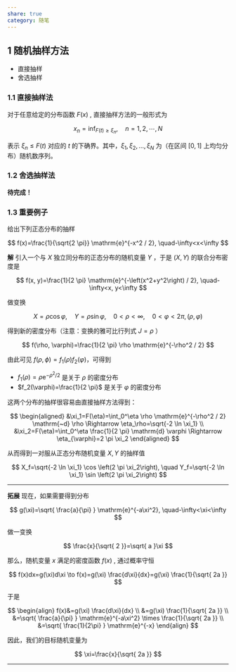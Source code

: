 ```yaml
---
share: true
category: 随笔
---
```


## 1 随机抽样方法

- 直接抽样
- 舍选抽样

### 1.1 直接抽样法

对于任意给定的分布函数 $F(x)$ , 直接抽样方法的一般形式为

$$
x_n=\inf _{F(t) \geqslant \xi_n}, \quad n=1,2, \cdots, N
$$

表示 $\xi_{n}\leq F(t)$ 对应的 $t$ 的下确界。其中，$\xi_{1},\xi_{2},\dots,\xi_{N}$ 为（在区间 $[0,1]$ 上均匀分布）随机数序列。

### 1.2 舍选抽样法

**待完成！**

### 1.3 重要例子

给出下列正态分布的抽样

$$
f(x)=\frac{1}{\sqrt{2 \pi}} \mathrm{e}^{-x^2 / 2}, \quad-\infty<x<\infty
$$

**解** 引入一个与 $X$ 独立同分布的正态分布的随机变量 $Y$ ，于是 $(X,Y)$ 的联合分布密度是

$$
f(x, y)=\frac{1}{2 \pi} \mathrm{e}^{-\left(x^2+y^2\right) / 2}, \quad-\infty<x, y<\infty
$$

做变换

$$
X=\rho \cos \varphi, \quad Y=\rho \sin \varphi, \quad 0<\rho<\infty, \quad 0<\varphi<2 \pi,(\rho, \varphi)
$$

得到新的密度分布（注意：变换的雅可比行列式 $J=\rho$ ）

$$
f(\rho, \varphi)=\frac{1}{2 \pi} \rho \mathrm{e}^{-\rho^2 / 2}
$$

由此可见 $f(\rho,\phi)=f_{1}(\rho)f_{2}(\varphi)$，可得到

- $f_1(\rho)=\rho \mathrm{e}^{-\rho ^2 /2}$ 是关于 $\rho$ 的密度分布
- $f_2(\varphi)=\frac{1}{2 \pi}$ 是关于 $\varphi$ 的密度分布

这两个分布的抽样很容易由直接抽样方法得到：

$$
\begin{aligned}
&\xi_1=F(\eta)=\int_0^\eta \rho \mathrm{e}^{-\rho^2 / 2} \mathrm{~d} \rho \Rightarrow \eta_\rho=\sqrt{-2 \ln \xi_1} \\
&\xi_2=F(\eta)=\int_0^\eta \frac{1}{2 \pi} \mathrm{d} \varphi \Rightarrow \eta_{\varphi}=2 \pi \xi_2
\end{aligned}
$$

从而得到一对服从正态分布随机变量 $X,Y$ 的抽样值

$$
X_f=\sqrt{-2 \ln \xi_1} \cos \left(2 \pi \xi_2\right), \quad Y_f=\sqrt{-2 \ln \xi_1} \sin \left(2 \pi \xi_2\right)
$$

---
**拓展** 现在，如果需要得到分布

$$
g(\xi)=\sqrt{ \frac{a}{\pi} } \mathrm{e}^{-a\xi^2}, \quad-\infty<\xi<\infty
$$

做一变换

$$
\frac{x}{\sqrt{ 2 }}=\sqrt{ a }\xi
$$

那么，随机变量 $x$ 满足的密度函数 $f(x)$ , 通过概率守恒

$$
f(x)dx=g(\xi)d\xi \to f(x)=g(\xi) \frac{d\xi}{dx}=g(\xi) \frac{1}{\sqrt{ 2a }}
$$

于是

$$
\begin{align}
f(x)&=g(\xi) \frac{d\xi}{dx} \\
&=g(\xi) \frac{1}{\sqrt{ 2a }} \\
&=\sqrt{ \frac{a}{\pi} } \mathrm{e}^{-a\xi^2} \times \frac{1}{\sqrt{ 2a }} \\
&=\sqrt{ \frac{1}{2\pi} } \mathrm{e}^{-x}
\end{align}
$$

因此，我们的目标随机变量为

$$
\xi=\frac{x}{\sqrt{ 2a }}
$$

---
